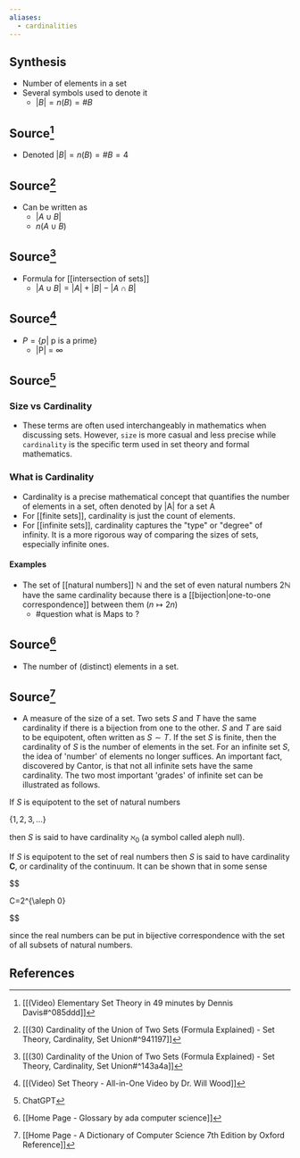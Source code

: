 ```yaml
---
aliases:
  - cardinalities
---
```

## Synthesis
- Number of elements in a set
- Several symbols used to denote it
	- $|B| = n(B) = \# B$
## Source[^1]
- Denoted $|B| = n(B) = \# B = 4$

## Source[^2]
- Can be written as
	- $|A \cup B|$
	- $n (A \cup B)$
## Source[^3]
- Formula for [[intersection of sets]]
	- $|A \cup B| = |A| + |B| - |A \cap B|$

## Source[^4]
- $P = \{p | \text{ p is a prime} \}$
	- |P| = $\infty$

## Source[^5]
### Size vs Cardinality
- These terms are often used interchangeably in mathematics when discussing sets. However, `size` is more casual and less precise while `cardinality` is the specific term used in set theory and formal mathematics. 
### What is Cardinality
- Cardinality is a precise mathematical concept that quantifies the number of elements in a set, often denoted by |A| for a set A
- For [[finite sets]], cardinality is just the count of elements.
- For [[infinite sets]], cardinality captures the "type" or "degree" of infinity. It is a more rigorous way of comparing the sizes of sets, especially infinite ones. 
#### Examples
- The set of [[natural numbers]] $\mathbb{N}$ and the set of even natural numbers $2\mathbb{N}$ have the same cardinality because there is a [[bijection|one-to-one correspondence]] between them $(n \mapsto 2n)$
	- #question what is Maps to ?

## Source[^6]
- The number of (distinct) elements in a set.

## Source[^7]
- A measure of the size of a set. Two sets $S$ and $T$ have the same cardinality if there is a bijection from one to the other. $S$ and $T$ are said to be equipotent, often written as $S \sim T$. If the set $S$ is finite, then the cardinality of $S$ is the number of elements in the set. For an infinite set $S$, the idea of 'number' of elements no longer suffices. An important fact, discovered by Cantor, is that not all infinite sets have the same cardinality. The two most important 'grades' of infinite set can be illustrated as follows.

  

If $S$ is equipotent to the set of natural numbers

$\{1,2,3, \ldots\}$

then $S$ is said to have cardinality $\aleph_{0}$ (a symbol called aleph null).

If $S$ is equipotent to the set of real numbers then $S$ is said to have cardinality $\mathbf{C}$, or cardinality of the continuum. It can be shown that in some sense

  

$$

C=2^{\aleph 0}

$$

  

since the real numbers can be put in bijective correspondence with the set of all subsets of natural numbers.
## References

[^1]: [[(Video) Elementary Set Theory in 49 minutes by Dennis Davis#^085ddd]]
[^2]: [[(30) Cardinality of the Union of Two Sets (Formula Explained) - Set Theory, Cardinality, Set Union#^941197]]
[^3]: [[(30) Cardinality of the Union of Two Sets (Formula Explained) - Set Theory, Cardinality, Set Union#^143a4a]]
[^4]: [[(Video) Set Theory - All-in-One Video by Dr. Will Wood]]
[^5]: ChatGPT
[^6]: [[Home Page - Glossary by ada computer science]]
[^7]: [[Home Page - A Dictionary of Computer Science 7th Edition by Oxford Reference]]